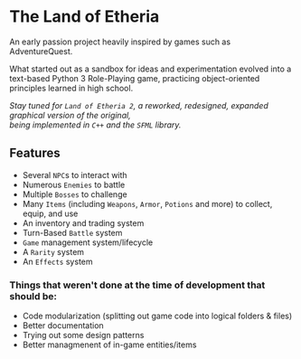 # The Land of Etheria
An early passion project heavily inspired by games such as AdventureQuest.

What started out as a sandbox for ideas and experimentation evolved into a  
text-based Python 3 Role-Playing game, practicing object-oriented principles learned in high school.

_Stay tuned for `Land of Etheria 2`, a reworked, redesigned, expanded graphical version of the original,   
being implemented in `C++` and the `SFML` library._

## Features
* Several `NPC`s to interact with
* Numerous `Enemies` to battle
* Multiple `Bosses` to challenge
* Many `Items` (including `Weapons`, `Armor`, `Potions` and more) to collect, equip, and use
* An inventory and trading system
* Turn-Based `Battle` system
* `Game` management system/lifecycle
* A `Rarity` system
* An `Effects` system

### Things that weren't done at the time of development that should be:
* Code modularization (splitting out game code into logical folders & files)
* Better documentation
* Trying out some design patterns
* Better managmenent of in-game entities/items
